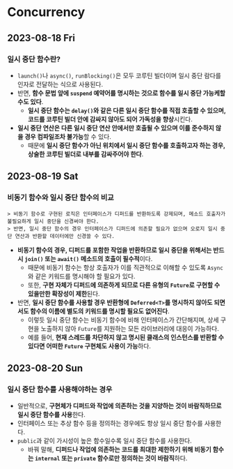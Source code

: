 # Concurrency
## 2023-08-18 Fri
### 일시 중단 함수란?
* `launch()`나 `async()`, `runBlocking()`은 모두 코루틴 빌더이며 일시 중단 람다를 인자로 전달하는 식으로 사용된다.
* 반면, **함수 문법 앞에 `suspend` 예약어를 명시하는 것으로 함수를 일시 중단 가능케할 수도 있다**.
  * **일시 중단 함수는 `delay()`와 같은 다른 일시 중단 함수를 직접 호출할 수 있으며, 코드를 코루틴 빌더 안에 감싸지 않아도 되어 가독성을 향상**시킨다.
* **일시 중단 연산은 다른 일시 중단 연산 안에서만 호출될 수 있으며 이를 준수하지 않을 경우 컴파일조차 불가능**할 수 있다.
  * 때문에 **일시 중단 함수가 아닌 위치에서 일시 중단 함수를 호출하고자 하는 경우, 상술한 코루틴 빌더로 내부를 감싸주어야 한다**.

## 2023-08-19 Sat
### 비동기 함수와 일시 중단 함수의 비교
```
> 비동기 함수로 구현된 로직은 인터페이스가 디퍼드를 반환하도록 강제되며, 메소드 호출자가 불필요하게 일시 중단을 신경써야 한다.
> 반면, 일시 중단 함수의 경우 인터페이스가 디퍼드에 의존할 필요가 없으며 오로지 일시 중단 연산과 반환할 데이터에만 신경쓸 수 있다. 
```
* **비동기 함수의 경우, 디퍼드를 포함한 작업을 반환하므로 일시 중단을 위해서는 반드시 `join()` 또는 `await()` 메소드의 호출이 필수적**이다.
  * 때문에 비동기 함수는 항상 호출자가 이를 직관적으로 이해할 수 있도록 `Async`와 같은 키워드를 명시해야 할 필요가 있다.
  * 또한, **구현 자체가 디퍼드에 의존하게 되므로 다른 유형의 `Future`로 구현할 수 있을만한 확장성이 제한**된다.
* 반면, **일시 중단 함수를 사용할 경우 반환형에 `Deferred<T>`를 명시하지 않아도 되면서도 함수의 이름에 별도의 키워드를 명시할 필요도 없어진다**.
  * 이렇듯 일시 중단 함수는 비동기 함수에 비해 인터페이스가 간단해지며, 상세 구현을 노출하지 않아 `Future`를 지원하는 모든 라이브러리에 대응이 가능하다.
  * 예를 들어, **현재 스레드를 차단하지 않고 명시된 클래스의 인스턴스를 반환할 수 있다면 어떠한 `Future` 구현체도 사용이 가능**하다.

## 2023-08-20 Sun
### 일시 중단 함수를 사용해야하는 경우
* 일반적으로, **구현체가 디퍼드와 작업에 의존하는 것을 지양하는 것이 바람직하므로 일시 중단 함수를 사용**한다.
* 인터페이스 또는 추상 함수 등을 정의하는 경우에도 항상 일시 중단 함수를 사용한다.
* `public`과 같이 가시성이 높은 함수일수록 일시 중단 함수를 사용한다.
  * 바꿔 말해, **디퍼드나 작업에 의존하는 코드를 최대한 제한하기 위해 비동기 함수는 `internal` 또는 `private` 함수로만 정의하는 것이 바람직**하다.